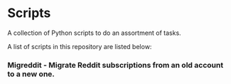 # Scripts

A collection of Python scripts to do an assortment of tasks.

A list of scripts in this repository are listed below:

### Migreddit - Migrate Reddit subscriptions from an old account to a new one.
